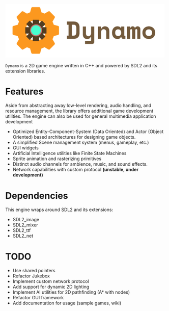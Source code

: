 <img src="./media/logo.png" alt="Dynamo Engine" width="500"/>

`Dynamo` is a 2D game engine written in C++ and 
powered by SDL2 and its extension libraries.

# Features

Aside from abstracting away low-level rendering, audio handling,
and resource management, the library offers additional game 
development utilities. The engine can also be used for general
multimedia application development

- Optimized Entity-Component-System (Data Oriented) and 
Actor (Object Oriented) based architectures for designing
game objects.
- A simplified Scene management system (menus, gameplay, etc.)
- GUI widgets
- Artificial Intelligence utilities like Finite State Machines
- Sprite animation and rasterizing primitives
- Distinct audio channels for ambience, music, and sound effects.
- Network capabilities with custom protocol **(unstable, under development)**

# Dependencies

This engine wraps around SDL2 and its extensions:
- SDL2_image
- SDL2_mixer
- SDL2_ttf
- SDL2_net

# TODO
- Use shared pointers
- Refactor Jukebox
- Implement custom network protocol
- Add support for dynamic 2D lighting
- Implement AI utilities for 2D pathfinding (A* with nodes)
- Refactor GUI framework
- Add documentation for usage (sample games, wiki)